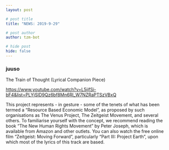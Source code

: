 ```yaml
---
layout: post

# post title
title: "NEWS: 2019-9-29"

# post author
author: tzm-bot

# hide post
hide: false
---
```


### juuso

The Train of Thought (Lyrical Companion Piece)  
  
https://www.youtube.com/watch?v=L5ijfSi-bF4&list=PLYjSID9Qz6bf8Mn6Rl_W7NZRaPTSzVBxQ  
  
This project represents - in gesture - some of the tenets of what has been termed a “Resource Based Economic Model”, as proposed by such organisations as The Venus Project, The Zeitgeist Movement, and several others. To familiarise yourself with the concept, we recommend reading the book “The New Human Rights Movement” by Peter Joseph, which is available from Amazon and other outlets. You can also watch the free online film “Zeitgeist: Moving Forward”, particularly “Part III: Project Earth”, upon which most of the lyrics of this track are based.  


